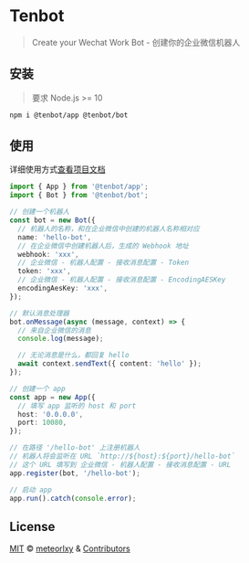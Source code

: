 # Tenbot

> Create your Wechat Work Bot - 创建你的企业微信机器人

## 安装

> 要求 Node.js >= 10

```sh
npm i @tenbot/app @tenbot/bot
```

## 使用

详细使用方式[查看项目文档](https://tenbot.github.io)

```ts
import { App } from '@tenbot/app';
import { Bot } from '@tenbot/bot';

// 创建一个机器人
const bot = new Bot({
  // 机器人的名称，和在企业微信中创建的机器人名称相对应
  name: 'hello-bot',
  // 在企业微信中创建机器人后，生成的 Webhook 地址
  webhook: 'xxx',
  // 企业微信 - 机器人配置 - 接收消息配置 - Token
  token: 'xxx',
  // 企业微信 - 机器人配置 - 接收消息配置 - EncodingAESKey
  encodingAesKey: 'xxx',
});

// 默认消息处理器
bot.onMessage(async (message, context) => {
  // 来自企业微信的消息
  console.log(message);

  // 无论消息是什么，都回复 hello
  await context.sendText({ content: 'hello' });
});

// 创建一个 app
const app = new App({
  // 填写 app 监听的 host 和 port
  host: '0.0.0.0',
  port: 10080,
});

// 在路径 '/hello-bot' 上注册机器人
// 机器人将会监听在 URL `http://${host}:${port}/hello-bot`
// 这个 URL 填写到 企业微信 - 机器人配置 - 接收消息配置 - URL
app.register(bot, '/hello-bot');

// 启动 app
app.run().catch(console.error);
```

## License

[MIT](https://github.com/tenbot/tenbot/blob/master/LICENSE) &copy; [meteorlxy](https://github.com/meteorlxy) & [Contributors](https://github.com/tenbot/tenbot/graphs/contributors)
